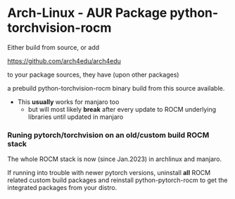 # Arch-Linux - AUR Package python-torchvision-rocm

Either build from source, or add

https://github.com/arch4edu/arch4edu

to your package sources, they have (upon other packages)

a prebuild python-torchvision-rocm binary build from this source available.

- This **usually** works for manjaro too
    - but will most likely **break** after every update to ROCM underlying libraries until updated in manjaro

### Runing pytorch/torchvision on an old/custom build ROCM stack

The whole ROCM stack is now (since Jan.2023) in archlinux and manjaro.

If running into trouble with newer pytorch versions,
uninstall **all** ROCM related custom build packages
and reinstall python-pytorch-rocm to get the integrated packages from your distro.
